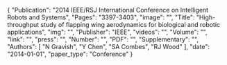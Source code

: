 {
    "Publication": "2014 IEEE/RSJ International Conference on Intelligent Robots and Systems",
    "Pages": "3397-3403",
    "image": "",
    "Title": "High-throughput study of flapping wing aerodynamics for biological and robotic applications",
    "img": "",
    "Publisher": "IEEE",
    "videos": "",
    "Volume": "",
    "link": "",
    "press": "",
    "Number": "",
    "PDF": "",
    "Supplementary": "",
    "Authors": [
        "N Gravish",
        "Y Chen",
        "SA Combes",
        "RJ Wood"
    ],
    "date": "2014-01-01",
    "paper_type": "Conference"
}